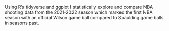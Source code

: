 
Using R’s tidyverse and ggplot I statistically explore and compare NBA shooting data from the 2021-2022 season which marked the first NBA season with an official Wilson game ball compared to Spaulding game balls in seasons past. 
